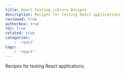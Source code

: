 ```yaml
---
title: React Testing Library Recipes
description: Recipes for testing React applications
reviewed: true
authorbox: true
toc: true
related: true
categories:
    - 'react'
tags:
    - 'react'
---
```


Recipes for testing React applications.

<!--more-->
